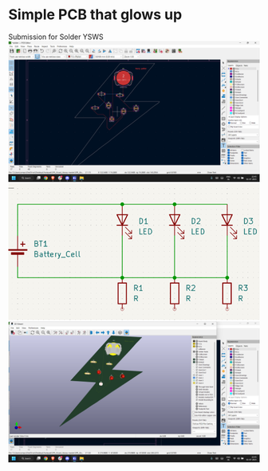 # Simple PCB that glows up
Submission for Solder YSWS
![pcb](pcb.png)
![sch](sch.png)
![3d](3d.png)
